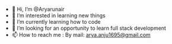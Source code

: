 - 👋 Hi, I’m @Aryarunair
- 👀 I’m interested in learning new things
- 🌱 I’m currently learning how to code 
- 💞️ I’m looking for an opportunity to learn full stack development 
- 📫 How to reach me : By mail: arya.anju1695@gmail.com 

<!---
Aryarunair/Aryarunair is a ✨ special ✨ repository because its `README.md` (this file) appears on your GitHub profile.
You can click the Preview link to take a look at your changes.
--->
